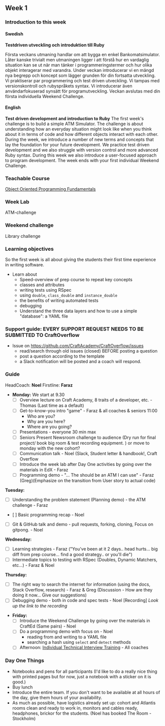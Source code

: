 ## Week 1
### Introduction to this week

#### Swedish
**Testdriven utveckling och introduktion till Ruby**

Första veckans utmaning handlar om att bygga en enkel Bankomatsimulator. Låter kanske trivialt men utmaningen ligger i att förstå hur en vardaglig situation kan se ut när man tänker i programmeringstermer och hur olika objekt interagerar med varandra. Under veckan introducerar vi en mängd nya begrepp och koncept som lägger grunden för din fortsatta utveckling. Vi praktiserar par programmering och test driven utveckling. Vi tampas med versionskontroll och rubyspråkets syntax. Vi introducerar även användarfokuserad synsätt för programutveckling. Veckan avslutas med din första individuella Weekend Challenge.

#### English
**Test driven development and introduction to Ruby**
The first week's challenge is to build a simple ATM Simulator. The challenge is about understanding how an everyday situation might look like when you think about it in terms of code and how different objects interact with each other. During the week, we introduce a number of new terms and concepts that lay the foundation for your future development. We practice test driven development and we also struggle with version control and more advanced Ruby syntax. During this week we also introduce a user-focused approach to program development. The week ends with your first individual Weekend Challenge.

### Teachable Course
[Object Oriented Programming Fundamentals](https://learn.craftacademy.co/admin/courses/645199/information)

### Week Lab
ATM-challenge

### Weekend challenge
Library challenge

### Learning objectives
So the first week is all about giving the students their first time experience in writing software.
* Learn about
  - Speed-overview of prep course to repeat key concepts
  - classes and attributes
  - writing tests using RSpec
  - using `double`, `class_double` and `instance_double`
  - the benefits of writing automated tests
  - debugging
  - Understand the three data layers and how to use a simple "database": a YAML file

### Support guide: EVERY SUPPORT REQUEST NEEDS TO BE SUBMITTED TO CraftOverflow
- Issue on https://github.com/CraftAcademy/CraftOverflow/issues
  - read/search through old issues (closed) BEFORE posting a question
  - post a question according to the template 
  - a Slack notification will be posted and a coach will respond. 
  
### Guide
HeadCoach: **Noel**
Firstline: **Faraz**

- **Monday:**
We start at 9.30
  - [ ] Overview lecture on Craft Academy, 8 traits of a developer, etc. - Thomas (Last time as a default)
  - [ ] Get-to-know-you intro "game" - Faraz & all coaches & seniors 11:00
    - Who are you?
    - Why are you here?
    - Where are you going?
  - [ ] Presentations - everyone 30 min max
   - [ ] Seniors Present Newsroom challenge to audience (Dry run for final project/ book big room & test recording equipment. ) or move to monday with the new cohort?
  - [ ] Communication talk - Noel (Slack, Student letter & handbook!, Craft Overflow
  - [ ] Introduce the week lab after Day One activities by going over the materials in EdX - Faraz
  - [ ] Programming demo - "... The should be an ATM I can use" - Faraz (Greg)(Emphasize on the transition from User story to actual code)
  
**Tuesday:**
  - [ ] Understanding the problem statement (Planning demo) - the ATM challenge - Faraz 
  - [ ] Basic programming recap - Noel
  - [ ] Git & GitHub talk and demo - pull requests, forking, cloning, Focus on gitpong. - Noel 
  
**Wednesday:**
  - [ ] Learning strategies - Faraz ("You've been at it 2 days.. head hurts... big diff from prep course... find a good strategy.. or you'll die")
  - [ ] Intermediate topics to testing with RSpec (Doubles, Dynamic Matchers, etc...) - Faraz & Noel 

**Thursday:**
  - [ ] The right way to search the internet for information (using the docs, Stack Overflow, research) - Faraz & Greg (Discussion     - How are they doing it now... Give our suggestions)
  - [ ] Debugging demo - both in code and spec tests - Noel [Recording] _Look up the link to the recording_

- **Friday:**
  - [ ] Introduce the Weekend Challenge by going over the materials in CraftEd (Same pairs) - Noel
  - [ ] Do a programming demo with focus on - Noel
    - reading from and writing to a YAML file
    - searching a hash using `select` and `detect` methods
  - [ ] Afternoon: [Individual Technical Interview Training](../miscellaneous/assessments/week_1_assessment.md) - All coaches

### Day One Things
- Notebooks and pens for all participants (I'd like to do a really nice thing with printed pages but for now, just a notebook with a sticker on it is good.)
- Buy lunch 
- Introduce the entire team. If you don't want to be available at all hours of the day, give them hours of your availability.
- As much as possible, have logistics already set up: cohort and Atlantis rooms clean and ready to work in, monitors and cables ready, headphones, brickor for the students. (Noel has booked The Room - Stockholm)
